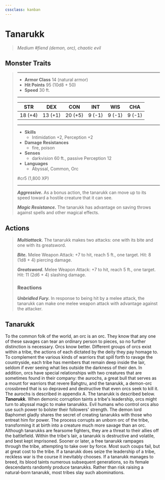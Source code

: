 ```yaml
---
cssclass: kanban
---
```


# Tanarukk
>*Medium #fiend (demon, orc), chaotic evil*
## Monster Traits
>___
>- **Armor Class** 14 (natural armor)
>- **Hit Points** 95 (10d8 + 50)
>- **Speed** 30 ft.
>___
>|STR|DEX|CON|INT|WIS|CHA|
>|:---:|:---:|:---:|:---:|:---:|:---:|
>|18 (+4)|13 (+1)|20 (+5)|9 (-1)|9 (-1)|9 (-1)|
>___
>- **Skills**
>	 - Intimidation +2, Perception +2
>- **Damage Resistances**
>	 - fire, poison
>- **Senses**
>	 - darkvision 60 ft., passive Perception 12
>- **Languages**
>	 - Abyssal, Common, Orc
>
> #cr5 (1,800 XP)
>___
>***Aggressive.*** As a bonus action, the tanarukk can move up to its speed toward a hostile creature that it can see.  
>
>***Magic Resistance.*** The tanarukk has advantage on saving throws against spells and other magical effects.  
>
## Actions
>***Multiattack.*** The tanarukk makes two attacks: one with its bite and one with its greatsword.  
>
>***Bite.*** Melee Weapon Attack: +7 to hit, reach 5 ft., one target. Hit: 8 (1d8 + 4) piercing damage.  
>
>***Greatsword.*** Melee Weapon Attack: +7 to hit, reach 5 ft., one target. Hit: 11 (2d6 + 4) slashing damage.  
>
>### Reactions
>***Unbridled Fury.*** In response to being hit by a melee attack, the tanarukk can make one melee weapon attack with advantage against the attacker.
## Tanarukk
To the common folk of the world, an orc is an orc. They know that any one of these savages can tear an ordinary person to pieces, so no further distinction is necessary.
Orcs know better. Different groups of orcs exist within a tribe, the actions of each dictated by the deity they pay homage to. To complement the various kinds of warriors that spill forth to ravage the countryside, each tribe has members that remain deep inside the lair, seldom if ever seeing what lies outside the darkness of their den.
In addition, orcs have special relationships with two creatures that are sometimes found in their company: the aurochs, a great bull that serves as a mount for warriors that revere Bahgtru, and the tanarukk, a demon-orc crossbreed that is so depraved and destructive that even orcs seek to kill it. The aurochs is described in appendix A. The tanarukk is described below.
***Tanarukk.*** When demonic corruption taints a tribe's leadership, orcs might turn to abyssal magic to make tanarukks. Evil humans who control orcs also use such power to bolster their followers' strength.
The demon lord Baphomet gladly shares the secret of creating tanarukks with those who entreat him for power. The process corrupts an unborn orc of the tribe, transforming it at birth into a creature much more savage than an orc.
Although tanarukks are fearsome fighters, they are a threat to their allies off the battlefield. Within the tribe's lair, a tanarukk is destructive and volatile, and best kept imprisoned. Sooner or later, a free tanarukk rampages through the tribe, attempting to take over by force. Most such coups fail, but at great cost to the tribe. If a tanarukk does seize the leadership of a tribe, reckless war is the course it inevitably chooses.
If a tanarukk manages to breed, its blood taints numerous subsequent generations, so its female descendants randomly produce tanarukks. Rather than risk raising a natural-born tanarukk, most tribes slay such abominations.